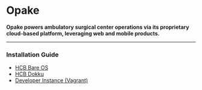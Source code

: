 # Opake #
**Opake powers ambulatory surgical center operations via its proprietary cloud-based platform,
  leveraging web and mobile products.**

---

### Installation Guide ###

* [HCB Bare OS](docs/hcb-bare-os.md)
* [HCB Dokku](docs/hcb-dokku.md)
* [Developer Instance (Vagrant)](docs/dev-vagrant.md)